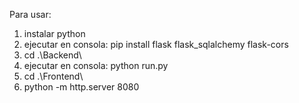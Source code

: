 Para usar:
1) instalar python
2) ejecutar en consola: pip install flask flask_sqlalchemy flask-cors
3) cd .\Backend\
4) ejecutar en consola: python run.py
5) cd .\Frontend\
6) python -m http.server 8080